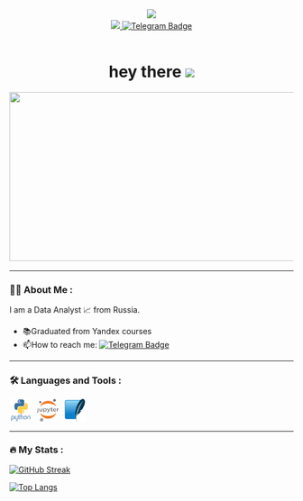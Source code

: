 <div id="header" align="center">
  <img src="https://media.giphy.com/media/3oKIPEqDGUULpEU0aQ/giphy.gif" width="250"/>
  <div id="badges" align="center">
  <a href="https://www.linkedin.com/in/vladimir-sabirov-045b06256">
    <img src="https://img.shields.io/badge/LinkedIn-blue?style=for-the-badge&logo=linkedin&logoColor=white"/>
  </a>
  <a href="https://t.me/VladimirSabirov">
    <img src="https://img.shields.io/badge/Telegram-blue?style=for-the-badge&logo=Telegram&logoColor=white" alt="Telegram Badge"/>
    </a>
</div>
  <img src="https://komarev.com/ghpvc/?username=SabirovVladimir&style=flat-square&color=green" alt="" align="center"/>
  <h1>
  hey there
  <img src="https://media.giphy.com/media/hvRJCLFzcasrR4ia7z/giphy.gif" width="30px"/>
</h1>
  <img src="https://media.giphy.com/media/dWesBcTLavkZuG35MI/giphy.gif" width="600" height="300"/>
</div>

  ---

### :man_technologist: About Me :
I am a Data Analyst :chart_with_upwards_trend: from Russia.
- :books:Graduated from Yandex courses
- :mailbox:How to reach me: [![Telegram Badge](https://img.shields.io/badge/Telegram-blue?style=for-the-badge&logo=Telegram&logoColor=white)]([your-linkedin-url](https://t.me/VladimirSabirov))

---

### :hammer_and_wrench: Languages and Tools :
<div>
  <img src="https://raw.githubusercontent.com/devicons/devicon/1119b9f84c0290e0f0b38982099a2bd027a48bf1/icons/python/python-original-wordmark.svg" title="Python" alt="Spring" width="40" height="40"/>&nbsp;
  <img src="https://github.com/devicons/devicon/blob/master/icons/jupyter/jupyter-original-wordmark.svg" title="Jupyter" alt="Spring" width="40" height="40"/>&nbsp;
  <img src="https://github.com/devicons/devicon/blob/master/icons/sqlite/sqlite-original.svg" title="Sqlite" alt="Spring" width="40" height="40"/>&nbsp;
  
  ---

### :fire: My Stats :
  [![GitHub Streak](http://github-readme-streak-stats.herokuapp.com?user=SabirovVladimir&theme=,blue&background=white)](https://git.io/streak-stats)
  
  [![Top Langs](https://github-readme-stats.vercel.app/api/top-langs/?username=SabirovVladimir&theme=default)](https://github.com/anuraghazra/github-readme-stats)
